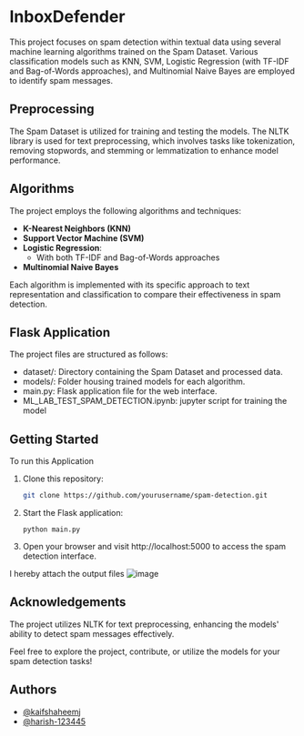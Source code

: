 
# InboxDefender

This project focuses on spam detection within textual data using several machine learning algorithms trained on the Spam Dataset. Various classification models such as KNN, SVM, Logistic Regression (with TF-IDF and Bag-of-Words approaches), and Multinomial Naive Bayes are employed to identify spam messages.

## Preprocessing

The Spam Dataset is utilized for training and testing the models. The NLTK library is used for text preprocessing, which involves tasks like tokenization, removing stopwords, and stemming or lemmatization to enhance model performance.

## Algorithms
The project employs the following algorithms and techniques:

* **K-Nearest Neighbors (KNN)**
* **Support Vector Machine (SVM)**
* **Logistic Regression**:
    * With both TF-IDF and Bag-of-Words approaches
* **Multinomial Naive Bayes**

Each algorithm is implemented with its specific approach to text representation and classification to compare their effectiveness in spam detection.

## Flask Application
The project files are structured as follows:

* dataset/: Directory containing the Spam Dataset and processed data.
* models/: Folder housing trained models for each algorithm.
* main.py: Flask application file for the web interface.
* ML_LAB_TEST_SPAM_DETECTION.ipynb: jupyter script for training the model


## Getting Started

To run this Application

1. Clone this repository:

   ```bash
   git clone https://github.com/yourusername/spam-detection.git


2. Start the Flask application:
    ```bahs
    python main.py

3. Open your browser and visit http://localhost:5000 to access the spam detection interface.

I hereby attach the output files
![image](https://github.com/kaifshaheemj/Inbox-Defender/blob/main/image.png)
## Acknowledgements

The project utilizes NLTK for text preprocessing, enhancing the models' ability to detect spam messages effectively.

Feel free to explore the project, contribute, or utilize the models for your spam detection tasks!


## Authors

- [@kaifshaheemj](https://github.com/kaifshaheemj/)
- [@harish-123445](https://github.com/harish-123445/)

